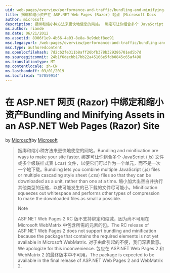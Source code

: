 ```yaml
---
uid: web-pages/overview/performance-and-traffic/bundling-and-minifying-assets-in-an-aspnet-web-pages-razor-site
title: 捆绑和缩小资产在 ASP.NET Web Pages (Razor) 站点 |Microsoft Docs
author: microsoft
description: 捆绑和缩小种方法来更快地使您的网站。 绑定可让你组合多个 JavaScript (.js) 文件或多个级联样式表 （...
ms.author: riande
ms.date: 06/21/2012
ms.assetid: 8906f1e9-4b66-4a03-8e8a-9e9debf8ed91
msc.legacyurl: /web-pages/overview/performance-and-traffic/bundling-and-minifying-assets-in-an-aspnet-web-pages-razor-site
msc.type: authoredcontent
ms.openlocfilehash: 7d2cb2fe311b8aff20bfb378b329286701ed5b7d
ms.sourcegitcommit: 24b1f6decbb17bb22a45166e5fdb0845c65af498
ms.translationtype: MT
ms.contentlocale: zh-CN
ms.lasthandoff: 03/01/2019
ms.locfileid: "57059914"
---
```

<a name="bundling-and-minifying-assets-in-an-aspnet-web-pages-razor-site"></a><span data-ttu-id="4139b-104">在 ASP.NET 网页 (Razor) 中绑定和缩小资产</span><span class="sxs-lookup"><span data-stu-id="4139b-104">Bundling and Minifying Assets in an ASP.NET Web Pages (Razor) Site</span></span>
====================
<span data-ttu-id="4139b-105">by [Microsoft](https://github.com/microsoft)</span><span class="sxs-lookup"><span data-stu-id="4139b-105">by [Microsoft](https://github.com/microsoft)</span></span>

> <span data-ttu-id="4139b-106">捆绑和缩小种方法来更快地使您的网站。</span><span class="sxs-lookup"><span data-stu-id="4139b-106">Bundling and minification are ways to make your site faster.</span></span> <span data-ttu-id="4139b-107">绑定可让你组合多个 JavaScript (*.js*) 文件或多个级联样式表 (*.css*) 文件，以便它们可以作为一个单元，而不是一次一个地下载。</span><span class="sxs-lookup"><span data-stu-id="4139b-107">Bundling lets you combine multiple JavaScript (*.js*) files or multiple cascading style sheet (*.css*) files so that they can be downloaded as a unit, rather than one at a time.</span></span> <span data-ttu-id="4139b-108">缩小加大出空白并执行其他类型的压缩，以使可能发生的已下载的文件尽可能小。</span><span class="sxs-lookup"><span data-stu-id="4139b-108">Minification squeezes out whitespace and performs other types of compression to make the downloaded files as small a possible.</span></span>
> 
> > [!NOTE]
> > <span data-ttu-id="4139b-109">ASP.NET Web Pages 2 RC 版不支持绑定和缩减，因为尚不可用在 Microsoft WebMatrix 中包含所需的元素的包。</span><span class="sxs-lookup"><span data-stu-id="4139b-109">The RC release of ASP.NET Web Pages 2 does not support bundling and minification because the package that contains the required elements is not yet available in Microsoft WebMatrix.</span></span> <span data-ttu-id="4139b-110">对于由此引起的不便，我们深表歉意。</span><span class="sxs-lookup"><span data-stu-id="4139b-110">We apologize for this inconvenience.</span></span> <span data-ttu-id="4139b-111">包应在 ASP.NET Web Pages 2 和 WebMatrix 2 的最终版本中不可用。</span><span class="sxs-lookup"><span data-stu-id="4139b-111">The package is expected to be available in the final release of ASP.NET Web Pages 2 and WebMatrix 2.</span></span>
